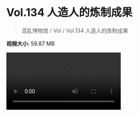 # Vol.134 人造人的炼制成果

> 混乱博物馆 / Vol / Vol.134 人造人的炼制成果

**视频大小**: 59.87 MB

<div class="video"><video src="https://file.hsyhx.top/archive/混乱博物馆/Vol/134.mp4" controls preload>🤔 您的浏览器不支持 video 标签</video></div>